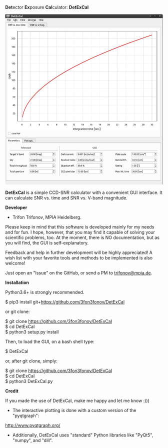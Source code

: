 
**Det**ector **Ex**posure **Cal**culator: **DetExCal** 
 

<p align="center">
  <img width="700" src="./DetExCal.jpg">
</p>
 
**DetExCal** is a simple CCD-SNR calculator with a convenient GUI interface. It can calculate SNR vs. time and SNR vs. V-band magnitude. 



**Developer**

* Trifon Trifonov, MPIA Heidelberg.

 
Please keep in mind that this software is developed mainly for my needs and for fun. I hope, however, that you may find it capable of solving your scientific problems, too. At the moment, there is NO documentation,
but as you will find, the GUI is self-explanatory.   

Feedback and help in further development will be highly appreciated!
A wish list with your favorite tools and methods to be implemented is also welcome!    

Just open an "Issue" on the GitHub, or send a PM to trifonov@mpia.de.    


**Installation**

Python3.6+ is strongly recommended. 

$ pip3 install git+https://github.com/3fon3fonov/DetExCal   

or git clone:

$ git clone https://github.com/3fon3fonov/DetExCal   
$ cd DetExCal   
$ python3 setup.py install   

Then, to load the GUI, on a bash shell type: 

$ DetExCal 


or, after git clone, simply:

$ git clone https://github.com/3fon3fonov/DetExCal   
$ cd DetExCal   
$ python3 DetExCal.py 



 

**Credit**

If you made the use of DetExCal, make me happy and let me know :))) 
 

* The interactive plotting is done with a custom version of the "pyqtgraph": 

http://www.pyqtgraph.org/

* Additionally, DetExCal uses "standard" Python libraries like 
"PyQt5", "numpy", and "dill".

 
